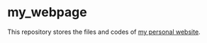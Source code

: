 # my_webpage

This repository stores the files and codes of [my personal website](https://www.hesamtalebiyan.com/).
